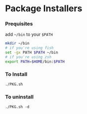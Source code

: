 # Package Installers

### Prequisites
add `~/bin` to your `$PATH`
```sh
mkdir ~/bin
# if you're using fish
set -gx PATH $PATH ~/bin
# if you're using zsh
export PATH=$HOME/bin:$PATH
```
### To Install
```sh
./PKG.sh
```

### To uninstall
```
./PKG.sh -d
```
